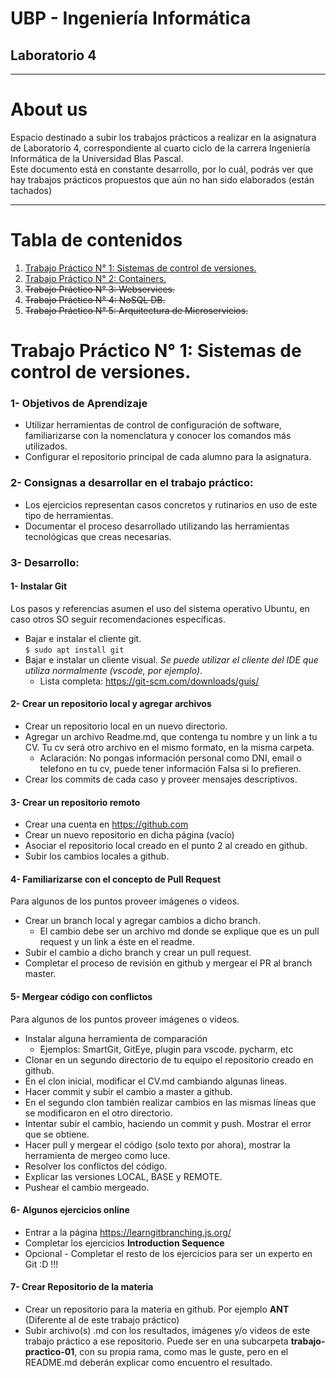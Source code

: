 # UBP - Ingeniería Informática
## Laboratorio 4

---

# About us

Espacio destinado a subir los trabajos prácticos a realizar en la asignatura de Laboratorio 4, correspondiente al cuarto ciclo de la carrera  Ingeniería Informática de la Universidad Blas Pascal.  
Este documento está en constante desarrollo, por lo cuál, podrás ver que hay trabajos prácticos propuestos que aún no han sido elaborados (están tachados) 

---


# Tabla de contenidos

1. [Trabajo Práctico N° 1: Sistemas de control de versiones.](#trabajo-práctico-n-1-sistemas-de-control-de-versiones)
1. [Trabajo Práctico N° 2: Containers.](#trabajo-práctico-n-2-containers)
1. ~~Trabajo Práctico N° 3: Webservices.~~
1. ~~Trabajo Práctico N° 4: NoSQL DB.~~
1. ~~Trabajo Práctico N° 5: Arquitectura de Microservicios.~~

   
# Trabajo Práctico N° 1: Sistemas de control de versiones.

### 1- Objetivos de Aprendizaje
 - Utilizar herramientas de control de configuración de software, familiarizarse con la nomenclatura y conocer los comandos más utilizados.
 - Configurar el repositorio principal de cada alumno para la asignatura.

### 2- Consignas a desarrollar en el trabajo práctico:
  - Los ejercicios representan casos concretos y rutinarios en uso de este tipo de herramientas.
  - Documentar el proceso desarrollado utilizando las herramientas tecnológicas que creas necesarias.
  
### 3- Desarrollo:

#### 1- Instalar Git
Los pasos y referencias asumen el uso del sistema operativo Ubuntu, en caso otros SO seguir recomendaciones específicas.

  - Bajar e instalar el cliente git.  
  `$ sudo apt install git`
  - Bajar e instalar un cliente visual. 
  _Se puede utilizar el cliente del IDE que utiliza normalmente (vscode, por ejemplo)_. 
    - Lista completa: https://git-scm.com/downloads/guis/

#### 2- Crear un repositorio local y agregar archivos
  - Crear un repositorio local en un nuevo directorio.
  - Agregar un archivo Readme.md, que contenga tu nombre y un link a tu CV. Tu cv será otro archivo en el mismo formato, en la misma carpeta.
    - Aclaración: No pongas información personal como DNI, email o telefono en tu cv, puede tener información Falsa si lo prefieren.
  - Crear los commits de cada caso y proveer mensajes descriptivos.

#### 3- Crear un repositorio remoto
  - Crear una cuenta en https://github.com
  - Crear un nuevo repositorio en dicha página (vacío)
  - Asociar el repositorio local creado en el punto 2 al creado en github.
  - Subir los cambios locales a github.

#### 4- Familiarizarse con el concepto de Pull Request
Para algunos de los puntos proveer imágenes o videos.
  
  - Crear un branch local y agregar cambios a dicho branch. 
    - El cambio debe ser un archivo md donde se explique que es un pull request y un link a éste en el readme. 
  - Subir el cambio a dicho branch y crear un pull request.
  - Completar el proceso de revisión en github y mergear el PR al branch master.

#### 5- Mergear código con conflictos  
Para algunos de los puntos proveer imágenes o videos.
  
  - Instalar alguna herramienta de comparación
    - Ejemplos: SmartGit, GitEye, plugin para vscode. pycharm, etc   
  - Clonar en un segundo directorio de tu equipo el repositorio creado en github.
  - En el clon inicial, modificar el CV.md cambiando algunas lineas.
  - Hacer commit y subir el cambio a master a github.
  - En el segundo clon también realizar cambios en las mismas líneas que se modificaron en el otro directorio.
  - Intentar subir el cambio, haciendo un commit y push. Mostrar el error que se obtiene.
  - Hacer pull y mergear el código (solo texto por ahora), mostrar la herramienta de mergeo como luce.
  - Resolver los conflictos del código.
  - Explicar las versiones LOCAL, BASE y REMOTE.
  - Pushear el cambio mergeado.

#### 6- Algunos ejercicios online
  - Entrar a la página https://learngitbranching.js.org/
  - Completar los ejercicios **Introduction Sequence**
  - Opcional - Completar el resto de los ejercicios para ser un experto en Git :D !!!

#### 7- Crear Repositorio de la materia
  - Crear un repositorio para la materia en github. Por ejemplo **ANT** (Diferente al de este trabajo práctico)
  - Subir archivo(s) .md con los resultados, imágenes y/o videos de este trabajo práctico a ese repositorio. Puede ser en una subcarpeta **trabajo-practico-01**, con su propia rama, como mas le guste, pero en el README.md deberán explicar como encuentro el resultado.
  
